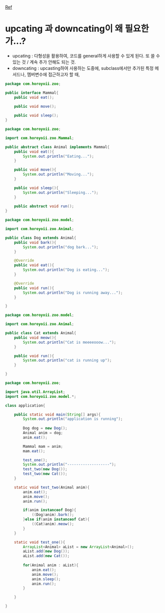 
[Ref](https://www.codejava.net/java-core/the-java-language/what-is-upcasting-and-downcasting-in-java)
  

# upcating 과 downcating이 왜 필요한가...?

  * upcating : 다형성을 활용하여, 코드를 general하게 사용할 수 있게 된다. 또 쓸 수 있는 것 / 계속 추가 안해도 되는 것.  
  * downcating : upcasting하여 사용하는 도중에, subclass에서만 추가된 특정 메서드나, 멤버변수에 접근하고자 할 때,  
  

```java
package com.horoyoii.zoo;

public interface Mammal{
    public void eat();
    
    public void move();

    public void sleep();
}
```

```java
package com.horoyoii.zoo;

import com.horoyoii.zoo.Mammal;

public abstract class Animal implements Mammal{
    public void eat(){
        System.out.println("Eating...");
    }

    public void move(){
        System.out.println("Moving...");
    }   

    public void sleep(){
        System.out.println("Sleeping...");
    }
    
    public abstract void run();
}
```

```java
package com.horoyoii.zoo.model;

import com.horoyoii.zoo.Animal;

public class Dog extends Animal{
    public void bark(){
        System.out.println("dog bark...");
    }

    @Override
    public void eat(){
        System.out.println("Dog is eating...");
    }

    @Override
    public void run(){
        System.out.println("Dog is running away...");
    }

}
```

```java
package com.horoyoii.zoo.model;

import com.horoyoii.zoo.Animal;

public class Cat extends Animal{
    public void meow(){
        System.out.println("Cat is meeeeooow...");
    }

    public void run(){
        System.out.println("cat is running up");
    }

}
```



```java
package com.horoyoii.zoo;

import java.util.ArrayList;
import com.horoyoii.zoo.model.*;

class application{

    public static void main(String[] args){
        System.out.println("application is running");
        
        Dog dog = new Dog();
        Animal anim = dog;
        anim.eat();

        Mammal mam = anim;
        mam.eat();

        test_one();
        System.out.println("-------------------");
        test_two(new Dog());
        test_two(new Cat());
    }

    static void test_two(Animal anim){
        anim.eat();
        anim.move();
        anim.run();

        if(anim instanceof Dog){
            ((Dog)anim).bark();
        }else if(anim instanceof Cat){
            ((Cat)anim).meow();
        }
    }

    static void test_one(){
        ArrayList<Animal> aList = new ArrayList<Animal>();
        aList.add(new Dog());
        aList.add(new Cat());
        
        for(Animal anim : aList){
            anim.eat();
            anim.move();
            anim.sleep();
            anim.run();
        }

    }

}
```


